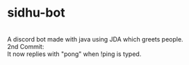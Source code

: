 # sidhu-bot
<br>
A discord bot made with java using JDA which greets people.
<br>
2nd Commit:
<br>
It now replies with "pong" when !ping is typed. 
